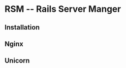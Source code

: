 RSM -- Rails Server Manger
==========================

Installation
------------

Nginx
-----

Unicorn
-------